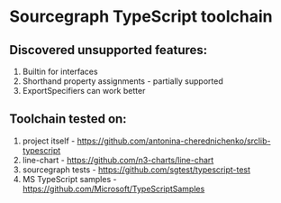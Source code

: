 # Sourcegraph TypeScript toolchain 

## Discovered unsupported features:
1. Builtin for interfaces
2. Shorthand property assignments - partially supported
3. ExportSpecifiers can work better

## Toolchain tested on:
1. project itself - https://github.com/antonina-cherednichenko/srclib-typescript
2. line-chart - https://github.com/n3-charts/line-chart
3. sourcegraph tests - https://github.com/sgtest/typescript-test
4. MS TypeScript samples - https://github.com/Microsoft/TypeScriptSamples
